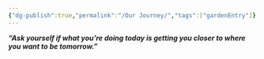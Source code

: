```yaml
---
{"dg-publish":true,"permalink":"/Our Journey/","tags":["gardenEntry"]}
---
```



_**“Ask yourself if what you’re doing today is getting you closer to where you want to be tomorrow.”**_